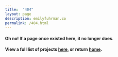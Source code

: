 ```yaml
---
title:  "404"
layout: page
description: emilyfuhrman.co
permalink: /404.html
---
```

#### Oh no! If a page once existed here, it no longer does.

#### View a full list of projects [here](/projects), or return [home](/).